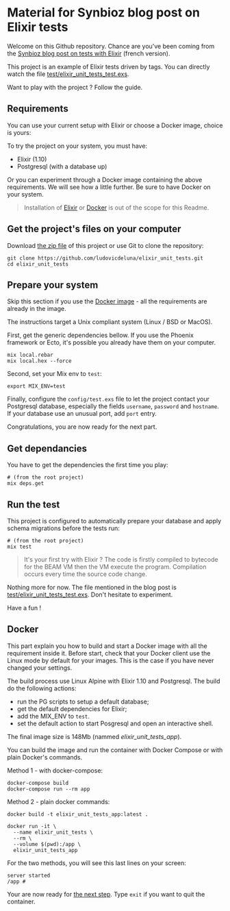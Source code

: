 # Material for Synbioz blog post on Elixir tests

Welcome on this Github repository. Chance are you've been coming from the
[Synbioz blog post on tests with Elixir][blog] (french version).

This project is an example of Elixir tests driven by tags. You can
directly watch the file [test/elixir_unit_tests_test.exs][testfile].

Want to play with the project ? Follow the guide.

## Requirements

You can use your current setup with Elixir or choose a Docker image, choice is
yours:

To try the project on your system, you must have:

- Elixir (1.10)
- Postgresql (with a database up)

Or you can experiment through a Docker image containing the above requirements.
We will see how a little further. Be sure to have Docker on your system.

> Installation of [Elixir] or [Docker] is out of the scope for this Readme.

## Get the project's files on your computer

Download [the zip file][zip] of this project or use Git to clone the repository:

```shell
git clone https://github.com/ludovicdeluna/elixir_unit_tests.git
cd elixir_unit_tests
```

## Prepare your system

Skip this section if you use the [Docker image](#docker) - all the requirements
are already in the image.

The instructions target a Unix compliant system (Linux / BSD or MacOS).

First, get the generic dependencies bellow. If you use the Phoenix framework or
Ecto, it's possible you already have them on your computer.

```shell
mix local.rebar
mix local.hex --force
```

Second, set your Mix env to `test`:

```shell
export MIX_ENV=test
```

Finally, configure the `config/test.exs` file to let the project contact your
Postgresql database, especially the fields `username`, `password` and
`hostname`. If your database use an unusual port, add `port` entry.

Congratulations, you are now ready for the next part.

## Get dependancies

You have to get the dependencies the first time you play:

```shell
# (from the root project)
mix deps.get
```

## Run the test

This project is configured to automatically prepare your database and apply
schema migrations before the tests run:

```shell
# (from the root project)
mix test
```

> It's your first try with Elixir ? The code is firstly compiled to bytecode for
> the BEAM VM then the VM execute the program. Compilation occurs every time the
> source code change.

Nothing more for now. The file mentioned in the blog post is
[test/elixir_unit_tests_test.exs][testfile]. Don't hesitate to experiment.

Have a fun !

## Docker

This part explain you how to build and start a Docker image with all the
requirement inside it. Before start, check that your Docker client use the Linux
mode by default for your images. This is the case if you have never changed your
settings.

The build process use Linux Alpine with Elixir 1.10 and Postgresql. The build
do the following actions:

- run the PG scripts to setup a default database;
- get the default dependencies for Elixir;
- add the MIX_ENV to `test`.
- set the default action to start Posgresql and open an interactive shell.

The final image size is 148Mb (nammed _elixir_unit_tests_app_).

You can build the image and run the container with Docker Compose or with plain
Docker's commands.

Method 1 - with docker-compose:

```
docker-compose build
docker-compose run --rm app
```

Method 2 - plain docker commands:

```
docker build -t elixir_unit_tests_app:latest .

docker run -it \
  --name elixir_unit_tests \
  --rm \
  --volume $(pwd):/app \
  elixir_unit_tests_app
```

For the two methods, you will see this last lines on your screen:

```
server started
/app #
```

Your are now ready for [the next step](#get-dependancies). Type `exit` if you
want to quit the container.

[Elixir]: https://elixir-lang.org/install.html
[Docker]: https://docs.docker.com/develop/
[blog]: https://www.synbioz.com/blog/tech/pilotez-vos-tests-elixir-avec-des-scenarios
[testfile]: https://github.com/ludovicdeluna/elixir_unit_tests/blob/master/test/elixir_unit_tests_test.exs
[zip]: https://github.com/ludovicdeluna/elixir_unit_tests/archive/master.zip
